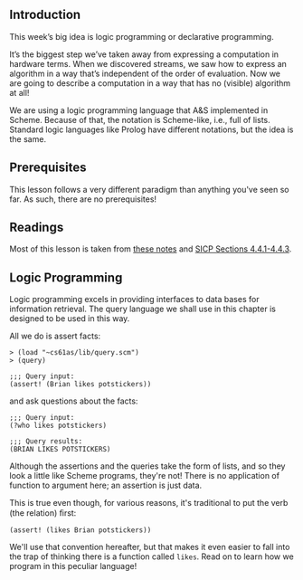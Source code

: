 ## Introduction

This week’s big idea is logic programming or declarative programming.

It’s the biggest step we’ve taken away from expressing a computation in
hardware terms. When we discovered streams, we saw how to express an algorithm
in a way that’s independent of the order of evaluation. Now we are going to
describe a computation in a way that has no (visible) algorithm at all!

We are using a logic programming language that A&S implemented in Scheme.
Because of that, the notation is Scheme-like, i.e., full of lists. Standard
logic languages like Prolog have different notations, but the idea is the
same.

## Prerequisites

This lesson follows a very different paradigm than anything you've seen so
far. As such, there are no prerequisites!

## Readings

Most of this lesson is taken from [these notes](http://www-inst.eecs.berkeley.edu/~cs61as/reader/notes.pdf#page=102) and [SICP Sections 4.4.1-4.4.3](http://mitpress.mit.edu/sites/default/files/sicp/full-text/book/book-Z-H-29.html#%_sec_4.4).

## Logic Programming

  
Logic programming excels in providing interfaces to data bases for information
retrieval. The query language we shall use in this chapter is designed to be
used in this way.

All we do is assert facts:

    
    > (load "~cs61as/lib/query.scm")
    > (query)
    
    ;;; Query input:
    (assert! (Brian likes potstickers))
    

and ask questions about the facts:

    
    ;;; Query input:
    (?who likes potstickers)
    
    ;;; Query results:
    (BRIAN LIKES POTSTICKERS)
    

Although the assertions and the queries take the form of lists, and so they
look a little like Scheme programs, they're not! There is no application of
function to argument here; an assertion is just data.

This is true even though, for various reasons, it's traditional to put the
verb (the relation) ﬁrst:

    
    (assert! (likes Brian potstickers))
    

We'll use that convention hereafter, but that makes it even easier to fall
into the trap of thinking there is a function called `likes`. Read on to learn
how we program in this peculiar language!

